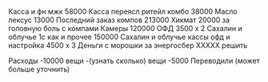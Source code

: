 Касса и фн мжк 58000
Касса переясл ритейл комбо 38000
Масло лексус 13000
Последний заказ компов 213000
Хикмат 20000 за головную боль с компами
Камеры 120000
ОФД 3500 x 2
Сахалин и облучье 1с как и прочее 150000
Сахалин и облучье кассы офд и настройка 4500 x 3
Деньги с морошки за энергосбер XXXXX решить

Расходы
-10000 вещи
-(узнать сколько) вещи
-5000 Переводили (может больше уточнить)